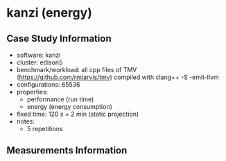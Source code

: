 # kanzi (energy)

## Case Study Information

- software: kanzi
- cluster: edison5
- benchmark/workload: all cpp files of TMV (https://github.com/rmjarvis/tmv) compiled with clang++ -S -emit-llvm
- configurations: 65536
- properties:
  - performance (run time)
  - energy (energy consumption)
- fixed time: 120 s = 2 min (static projection)
- notes:
  - 5 repetitions

## Measurements Information
